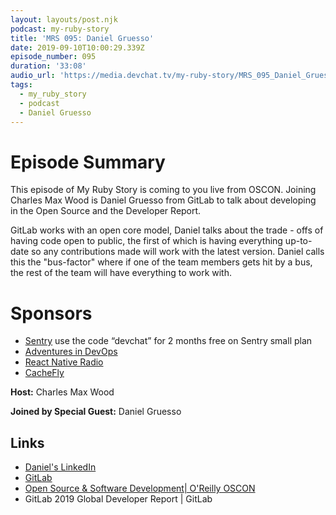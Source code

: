 ```yaml
---
layout: layouts/post.njk
podcast: my-ruby-story
title: 'MRS 095: Daniel Gruesso'
date: 2019-09-10T10:00:29.339Z
episode_number: 095
duration: '33:08'
audio_url: 'https://media.devchat.tv/my-ruby-story/MRS_095_Daniel_Gruesso.mp3'
tags:
  - my_ruby_story
  - podcast
  - Daniel Gruesso
---
```

# Episode Summary

This episode of My Ruby Story is coming to you live from OSCON. Joining Charles Max Wood is Daniel Gruesso from GitLab to talk about developing in the Open Source and the Developer Report. 

GitLab works with an open core model, Daniel talks about the trade - offs of having code open to public, the first of which is having everything up-to-date so any contributions made will work with the latest version. Daniel calls this the "bus-factor" where if one of the team members gets hit by a bus, the rest of the team will have everything to work with.



# Sponsors

* [Sentry](https://sentry.io/) use the code “devchat” for 2 months free on Sentry small plan
* [Adventures in DevOps](https://devchat.tv/adventures-in-devops/)
* [React Native Radio](https://devchat.tv/react-native-radio/)
* [CacheFly](https://www.cachefly.com/)

**Host:** Charles Max Wood

**Joined by Special Guest:** Daniel Gruesso

## Links

* [Daniel's LinkedIn](https://www.linkedin.com/in/danielgruesso/)
* [GitLab](https://gitlab.com)
* [Open Source & Software Development| O'Reilly OSCON](https://conferences.oreilly.com/oscon/oscon-or)
* GitLab 2019 Global Developer Report | GitLab
